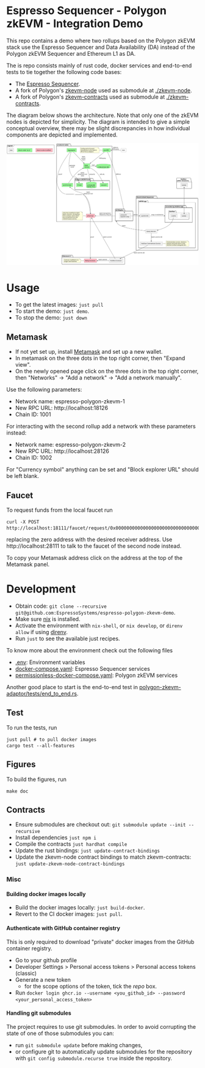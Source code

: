 # Espresso Sequencer - Polygon zkEVM - Integration Demo

This repo contains a demo where two rollups based on the Polygon zkEVM stack use the Espresso Sequencer
and Data Availability (DA) instead of the Polygon zkEVM Sequencer and Ethereum
L1 as DA.

The is repo consists mainly of rust code, docker services and end-to-end tests
to tie together the following code bases:

- The [Espresso Sequencer](
https://github.com/EspressoSystems/espresso-sequencer).
- A fork of Polygon's
[zkevm-node](https://github.com/0xPolygonHermez/zkevm-node) used as submodule at
[./zkevm-node](zkevm-node).
- A fork of Polygon's
[zkevm-contracts](https://github.com/0xPolygonHermez/zkevm-contracts) used as
submodule at [./zkevm-contracts](zkevm-contracts).

The diagram below shows the architecture. Note that only one of the zkEVM nodes
is depicted for simplicity. The diagram is intended to give a simple conceptual
overview, there may be slight discrepancies in how individual components are
depicted and implemented.

![Architecture diagram](./doc/architecture_phase2.svg)

# Usage

- To get the latest images: `just pull`
- To start the demo: `just demo`.
- To stop the demo: `just down`

## Metamask
- If not yet set up, install [Metamask](https://metamask.io/) and set up a new
  wallet.
- In metamask on the three dots in the top right corner, then "Expand view".
- On the newly opened page click on the three dots in the top right corner, then
  "Networks" -> "Add a network" -> "Add a network manually".

Use the following parameters:

- Network name: espresso-polygon-zkevm-1
- New RPC URL: http://localhost:18126
- Chain ID: 1001

For interacting with the second rollup add a network with these parameters instead:

- Network name: espresso-polygon-zkevm-2
- New RPC URL: http://localhost:28126
- Chain ID: 1002

For "Currency symbol" anything can be set and "Block explorer URL" should be
left blank.

## Faucet
To request funds from the local faucet run

```
curl -X POST http://localhost:18111/faucet/request/0x0000000000000000000000000000000000000000
```

replacing the zero address with the desired receiver address. Use
http://localhost:28111 to talk to the faucet of the second node instead.

To copy your Metamask address click on the address at the top of the Metamask panel.

# Development

- Obtain code: `git clone --recursive git@github.com:EspressoSystems/espresso-polygon-zkevm-demo`.
- Make sure [nix](https://nixos.org/download.html) is installed.
- Activate the environment with `nix-shell`, or `nix develop`, or `direnv allow`
  if using [direnv](https://direnv.net/).
- Run `just` to see the available just recipes.

To know more about the environment check out the following files

- [.env](.env): Environment variables
- [docker-compose.yaml](docker-compose.yaml): Espresso Sequencer services
- [permissionless-docker-compose.yaml](permissionless-docker-compose.yaml): Polygon zkEVM services

Another good place to start is the end-to-end test in [polygon-zkevm-adaptor/tests/end_to_end.rs](polygon-zkevm-adaptor/tests/end_to_end.rs).

## Test
To run the tests, run

    just pull # to pull docker images
    cargo test --all-features

## Figures
To build the figures, run

    make doc

## Contracts

- Ensure submodules are checkout out: `git submodule update --init --recursive`
- Install dependencies `just npm i`
- Compile the contracts `just hardhat compile`
- Update the rust bindings: `just update-contract-bindings`
- Update the zkevm-node contract bindings to match zkevm-contracts: `just
update-zkevm-node-contract-bindings`

### Misc
#### Building docker images locally
- Build the docker images locally: `just build-docker`.
- Revert to the CI docker images: `just pull`.

#### Authenticate with GitHub container registry
This is only required to download "private" docker images from the GitHub container registry.

- Go to your github profile
- Developer Settings > Personal access tokens > Personal access tokens (classic)
- Generate a new token
  - for the scope options of the token, tick the _repo_ box.
- Run `docker login ghcr.io --username <you_github_id> --password <your_personal_access_token>`

#### Handling git submodules

The project requires to use git submodules. In order to avoid corrupting the
state of one of those submodules you can:

- run `git submodule update` before making changes,
- or configure git to automatically update submodules for the repository with
  `git config submodule.recurse true` inside the repository.
